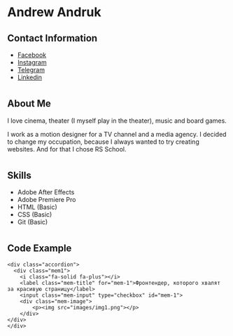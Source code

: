 # **Andrew Andruk**
## Contact Information

* [Facebook](https://www.facebook.com/andrukandrew)
* [Instagram](https://www.instagram.com/andrew_andruk/?hl=ru)
* [Telegram](https://t.me/andrew_andruk)
* [Linkedin](https://www.linkedin.com/in/andrewandruk/)
#
## About Me
I love cinema, theater (I myself play in the theater), music and board games.

I work as a motion designer for a TV channel and a media agency. I decided to change my occupation, because I always wanted to try creating websites. And for that I chose RS School.
#
## Skills
* Adobe After Effects
* Adobe Premiere Pro
* HTML (Basic)
* CSS (Basic)
* Git (Basic)
#
## Code Example
```
<div class="accordion">
  <div class="mem1">
    <i class="fa-solid fa-plus"></i>
    <label class="mem-title" for="mem-1">Фронтендер, которого хвалят за красивую страницу</label>
    <input class="mem-input" type="checkbox" id="mem-1">
    <div class="mem-image">
        <p><img src="images/img1.png"></p>
    </div>
</div>
</div>
```
#